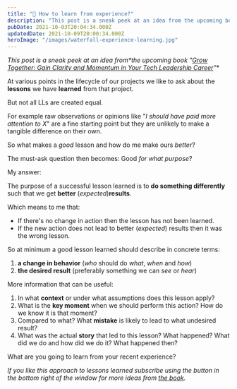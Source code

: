 ```yaml
---
title: "🧪 How to learn from experience?"
description: "This post is a sneak peek at an idea from the upcoming book 'Grow Together: Gain Clarity and Momentum in Your Tech Leadership Career' At various points in the lifecycle of our projects we like to a..."
pubDate: 2021-10-03T20:04:34.000Z
updatedDate: 2021-10-09T20:00:34.000Z
heroImage: "/images/waterfall-experience-learning.jpg"
---
```

**This post* is a sneak peek at an idea from*the upcoming book "[Grow Together: Gain Clarity and Momentum in Your Tech
Leadership Career](http://growtogether.academy/book?ref=localhost)"**

At various points in the lifecycle of our projects we like to
ask about the **lessons** we have
**learned** from that project.

But not all LLs are created equal.

For example raw observations or opinions like "*I should have paid more attention to X*" are a fine starting point but they are unlikely to make a
tangible difference on their own.

So what makes a *good* lesson and how do me make ours
*better*?

The must-ask question then becomes: Good
*for what purpose*?

My answer:

The purpose of a successful lesson learned is to
**do something differently** such that we get
**better** (*expected*)**results**.

Which means to me that:

* If there's no change in action then the lesson has not been
  learned.
* If the new action does not lead to better (*expected*)
  results then it was the wrong lesson.

So at minimum a good lesson learned should describe in concrete
terms:

1. **a change in behavior** (*who* should do
   *what*, *when* and *how*)
2. **the desired result** (preferably something we
   can *see* or *hear*)

More information that can be useful:

1. In what **context** or under what assumptions
   does this lesson apply?
2. What is the **key moment** when we should perform
   this action? How do we know it is that moment?
3. Compared to what? What **mistake** is likely to
   lead to what undesired result?
4. What was the actual **story** that led to this
   lesson? What happened? What did we do and how did we do it?
   What happened then?

What are you going to learn from your recent experience?

*If you like this approach to lessons learned subscribe using
the button in the bottom right of the window for more ideas
from
[the book](http://growtogether.academy/book?ref=localhost).*